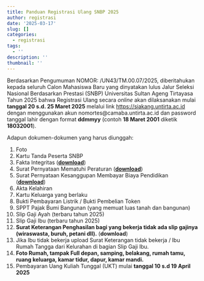 ```yaml
---
title: Panduan Registrasi Ulang SNBP 2025
author: registrasi
date: '2025-03-17'
slug: []
categories:
  - registrasi
tags:
  - ''
description: ''
thumbnail: ''
---
```


Berdasarkan Pengumuman NOMOR: /UN43/TM.00.07/2025, diberitahukan kepada seluruh Calon Mahasiswa Baru yang dinyatakan lulus Jalur Seleksi Nasional Berdasarkan Prestasi (SNBP) Universitas Sultan Ageng Tirtayasa Tahun 2025 bahwa Registrasi Ulang secara *online* akan dilaksanakan mulai **tanggal 20 s.d. 25 Maret 2025** melalui link <https://siakang.untirta.ac.id> dengan menggunakan akun nomortes\@camaba.untirta.ac.id dan password tanggal lahir dengan format **ddmmyy** (contoh **18 Maret 2001** diketik **18032001**).

Adapun dokumen-dokumen yang harus diunggah:

1.  Foto
2.  Kartu Tanda Peserta SNBP
3.  Fakta Integritas ([**download**](https://untirtaacid-my.sharepoint.com/:b:/g/personal/registrasi_untirta_ac_id/EWRuJDQzD85Omqr71andAoUBBydTySyhhiqf8ZCA35uYXA?e=Rvge73))
4.  Surat Pernyataan Mematuhi Peraturan ([**download**](https://untirtaacid-my.sharepoint.com/:b:/g/personal/registrasi_untirta_ac_id/EbdSAc5oVN5NoLt8rYL5IYIBYvYQs-krkXRTuuLEBZKoJw?e=b1Nkxy))
5.  Surat Pernyataan Kesanggupan Membayar Biaya Pendidikan ([**download**](https://untirtaacid-my.sharepoint.com/:b:/g/personal/registrasi_untirta_ac_id/EaU0bK5YknJLrbJPOvsABKcBxRrIMrAPx0bOtFLKvIZuIg?e=mo4F10))
6.  Akta Kelahiran
7.  Kartu Keluarga yang berlaku
8.  Bukti Pembayaran Listrik / Bukti Pembelian Token
9.  SPPT Pajak Bumi Bangunan (yang memuat luas tanah dan bangunan)
10. Slip Gaji Ayah (terbaru tahun 2025)
11. Slip Gaji Ibu (terbaru tahun 2025)
12. **Surat Keterangan Penghasilan bagi yang bekerja tidak ada slip gajinya (wiraswasta, buruh, petani dll).** (**download**)
13. Jika Ibu tidak bekerja upload Surat Keterangan tidak bekerja / Ibu Rumah Tangga dari Kelurahan di bagian Slip Gaji Ibu.
14. **Foto Rumah, tampak Full depan, samping, belakang, rumah tamu, ruang keluarga, kamar tidur, dapur, kamar mandi.**
15. Pembayaran Uang Kuliah Tunggal (UKT) mulai **tanggal 10 s.d 19 April 2025**
